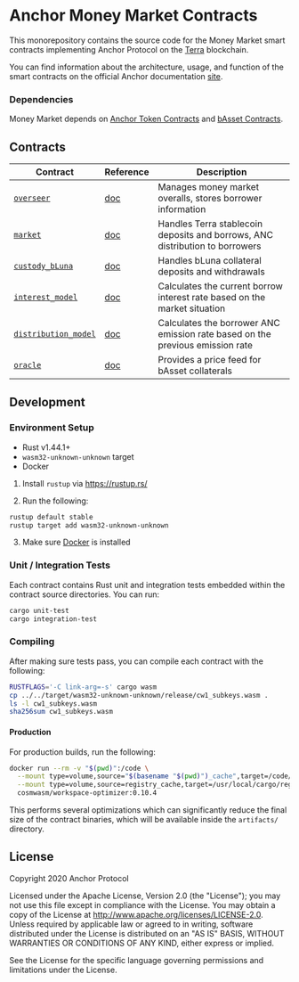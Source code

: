 # Anchor Money Market Contracts
This monorepository contains the source code for the Money Market smart contracts implementing Anchor Protocol on the [Terra](https://terra.money) blockchain.

You can find information about the architecture, usage, and function of the smart contracts on the official Anchor documentation [site](https://app.gitbook.com/@anchor-protocol/s/anchor-2/smart-contracts/money-market).

### Dependencies

Money Market depends on [Anchor Token Contracts](https://github.com/anchor-protocol/anchor-token-contracts) and [bAsset Contracts](https://github.com/Anchor-Protocol/anchor-bAsset-contracts).

## Contracts

| Contract                                            | Reference                                              | Description                                                                                                                        |
| --------------------------------------------------- | ------------------------------------------------------ | ---------------------------------------------------------------------------------------------------------------------------------- |
| [`overseer`](./contracts/overseer)  | [doc](https://app.gitbook.com/@anchor-protocol/s/anchor-2/smart-contracts/money-market/overseer) | Manages money market overalls, stores borrower information                                              |
| [`market`](../contracts/market) | [doc](https://app.gitbook.com/@anchor-protocol/s/anchor-2/smart-contracts/money-market/market) | Handles Terra stablecoin deposits and borrows, ANC distribution to borrowers                                                                                                    |
| [`custody_bLuna`](./contracts/custody_bluna)      | [doc](https://app.gitbook.com/@anchor-protocol/s/anchor-2/smart-contracts/money-market/custody-bluna-specific)   | Handles bLuna collateral deposits and withdrawals                                                         |
| [`interest_model`](./contracts/interest_model)              | [doc](https://app.gitbook.com/@anchor-protocol/s/anchor-2/smart-contracts/money-market/interest_model)       | Calculates the current borrow interest rate based on the market situation |
| [`distribution_model`](./contracts/distribution_model)        | [doc](https://app.gitbook.com/@anchor-protocol/s/anchor-2/smart-contracts/money-market/distribution_model)    | Calculates the borrower ANC emission rate based on the previous emission rate                                                                   |
| [`oracle`](./contracts/oracle)      | [doc](https://app.gitbook.com/@anchor-protocol/s/anchor-2/smart-contracts/money-market/oracle)   | Provides a price feed for bAsset collaterals                                                                            |

## Development

### Environment Setup

- Rust v1.44.1+
- `wasm32-unknown-unknown` target
- Docker

1. Install `rustup` via https://rustup.rs/

2. Run the following:

```sh
rustup default stable
rustup target add wasm32-unknown-unknown
```

3. Make sure [Docker](https://www.docker.com/) is installed

### Unit / Integration Tests

Each contract contains Rust unit and integration tests embedded within the contract source directories. You can run:

```sh
cargo unit-test
cargo integration-test
```

### Compiling

After making sure tests pass, you can compile each contract with the following:

```sh
RUSTFLAGS='-C link-arg=-s' cargo wasm
cp ../../target/wasm32-unknown-unknown/release/cw1_subkeys.wasm .
ls -l cw1_subkeys.wasm
sha256sum cw1_subkeys.wasm
```

#### Production

For production builds, run the following:

```sh
docker run --rm -v "$(pwd)":/code \
  --mount type=volume,source="$(basename "$(pwd)")_cache",target=/code/target \
  --mount type=volume,source=registry_cache,target=/usr/local/cargo/registry \
  cosmwasm/workspace-optimizer:0.10.4
```

This performs several optimizations which can significantly reduce the final size of the contract binaries, which will be available inside the `artifacts/` directory.

## License

Copyright 2020 Anchor Protocol

Licensed under the Apache License, Version 2.0 (the "License"); you may not use this file except in compliance with the License. You may obtain a copy of the License at http://www.apache.org/licenses/LICENSE-2.0. Unless required by applicable law or agreed to in writing, software distributed under the License is distributed on an "AS IS" BASIS, WITHOUT WARRANTIES OR CONDITIONS OF ANY KIND, either express or implied.

See the License for the specific language governing permissions and limitations under the License.
